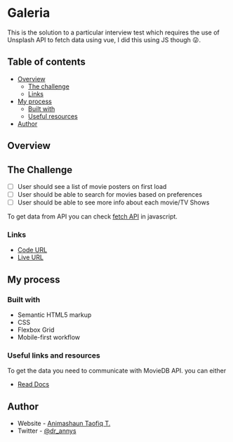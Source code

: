 # Galeria

This is the solution to a particular interview test which requires the use of Unsplash API to fetch data using vue, I did this using JS though 😜.

## Table of contents

- [Overview](#overview)
  - [The challenge](#the-challenge)
  <!-- - [Screenshot](#screenshot) -->
  - [Links](#links)
- [My process](#my-process)
  - [Built with](#built-with)
  - [Useful resources](#useful-links-and-resources)
- [Author](#author)

## Overview

## The Challenge

- [ ] User should see a list of movie posters on first load
- [ ] User should be able to search for movies based on preferences
- [ ] User should be able to see more info about each movie/TV Shows

To get data from API you can check [fetch API](https://developer.mozilla.org/en-US/docs/Web/API/Fetch_API/Using_Fetch) in javascript.

<!-- ### Screenshots

![Desktop preview](./img/desktop.jpg)
![Desktop preview](./img/desktop-1.png) -->

### Links

- [Code URL](https://github.com/blade-01/js-projects/tree/movie-buff)
- [Live URL](https://movie-buff.netlify.app)

## My process

### Built with

- Semantic HTML5 markup
- CSS
- Flexbox Grid
- Mobile-first workflow

### Useful links and resources

To get the data you need to communicate with MovieDB API. you can either

- [Read Docs](https://unsplash.com/documentation)

## Author

- Website - [Animashaun Taofiq T.](https://www.github.com/blade-01)
- Twitter - [@dr_annys](https://www.twitter.com/dr_annys)
